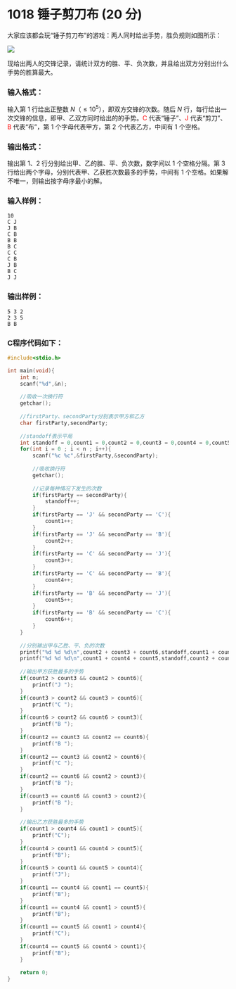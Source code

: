 # 1018 锤子剪刀布 (20 分)
大家应该都会玩“锤子剪刀布”的游戏：两人同时给出手势，胜负规则如图所示：

![](https://images.ptausercontent.com/724da598-b37f-4f1f-99b4-71459654ce3a.jpg)				

现给出两人的交锋记录，请统计双方的胜、平、负次数，并且给出双方分别出什么手势的胜算最大。
### 输入格式：
输入第 1 行给出正整数 $N$（$≤10^5$），即双方交锋的次数。随后 $N$ 行，每行给出一次交锋的信息，即甲、乙双方同时给出的的手势。<font color = "red">C</font> 代表“锤子”、<font color = "red">J </font>代表“剪刀”、<font color = "red">B</font> 代表“布”，第 1 个字母代表甲方，第 2 个代表乙方，中间有 1 个空格。
### 输出格式：
输出第 1、2 行分别给出甲、乙的胜、平、负次数，数字间以 1 个空格分隔。第 3 行给出两个字母，分别代表甲、乙获胜次数最多的手势，中间有 1 个空格。如果解不唯一，则输出按字母序最小的解。
### 输入样例：
```
10
C J
J B
C B
B B
B C
C C
C B
J B
B C
J J
```
### 输出样例：
```
5 3 2
2 3 5
B B
```
### C程序代码如下：
```c
#include<stdio.h>

int main(void){
    int n;
    scanf("%d",&n);
        
    //吸收一次换行符
    getchar();
        
    //firstParty、secondParty分别表示甲方和乙方 
    char firstParty,secondParty;
        
    //standoff表示平局 
    int standoff = 0,count1 = 0,count2 = 0,count3 = 0,count4 = 0,count5 = 0,count6 = 0;
    for(int i = 0 ; i < n ; i++){
        scanf("%c %c",&firstParty,&secondParty);
                
        //吸收换行符
        getchar();
                
        //记录每种情况下发生的次数 
        if(firstParty == secondParty){
            standoff++;
        }
        if(firstParty == 'J' && secondParty == 'C'){
            count1++;
        }
        if(firstParty == 'J' && secondParty == 'B'){
            count2++;
        }
        if(firstParty == 'C' && secondParty == 'J'){
            count3++;
        }
        if(firstParty == 'C' && secondParty == 'B'){
            count4++;
        }
        if(firstParty == 'B' && secondParty == 'J'){
            count5++;
        }
        if(firstParty == 'B' && secondParty == 'C'){
            count6++;
        }
    }
        
    //分别输出甲与乙胜、平、负的次数
    printf("%d %d %d\n",count2 + count3 + count6,standoff,count1 + count4 + count5);
    printf("%d %d %d\n",count1 + count4 + count5,standoff,count2 + count3 + count6);
    
    //输出甲方获胜最多的手势 
    if(count2 > count3 && count2 > count6){
        printf("J ");
    }
    if(count3 > count2 && count3 > count6){
        printf("C ");
    }
    if(count6 > count2 && count6 > count3){
        printf("B ");
    }
    if(count2 == count3 && count2 == count6){
        printf("B ");
    }
    if(count2 == count3 && count2 > count6){
        printf("C ");
    }
    if(count2 == count6 && count2 > count3){
        printf("B ");
    }
    if(count3 == count6 && count3 > count2){
        printf("B ");
    }
    
    //输出乙方获胜最多的手势
    if(count1 > count4 && count1 > count5){
        printf("C");
    }
    if(count4 > count1 && count4 > count5){
        printf("B");
    }
    if(count5 > count1 && count5 > count4){
        printf("J");
    }
    if(count1 == count4 && count1 == count5){
        printf("B");
    }
    if(count1 == count4 && count1 > count5){
        printf("B");
    }
    if(count1 == count5 && count1 > count4){
        printf("C");
    }
    if(count4 == count5 && count4 > count1){
        printf("B");
    }
        
    return 0;
}
```